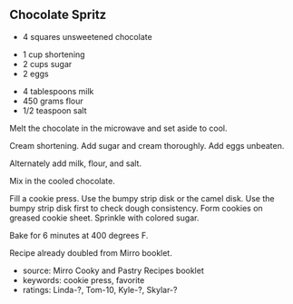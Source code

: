 Chocolate Spritz
----------------

- 4 squares unsweetened chocolate
<!-- -->
- 1 cup shortening
- 2 cups sugar
- 2 eggs
<!-- -->
- 4 tablespoons milk
- 450 grams flour
- 1/2 teaspoon salt

Melt the chocolate in the microwave and set aside to cool.

Cream shortening.  Add sugar and cream thoroughly.  Add eggs unbeaten.

Alternately add milk, flour, and salt.

Mix in the cooled chocolate.

Fill a cookie press.  Use the bumpy strip disk or the camel disk.  Use
the bumpy strip disk first to check dough consistency.  Form cookies
on greased cookie sheet.  Sprinkle with colored sugar.

Bake for 6 minutes at 400 degrees F.

Recipe already doubled from Mirro booklet.

- source: Mirro Cooky and Pastry Recipes booklet
- keywords: cookie press, favorite
- ratings: Linda-?, Tom-10, Kyle-?, Skylar-?
